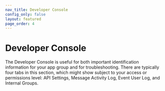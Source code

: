```yaml
---
nav_title: Developer Console
config_only: false
layout: featured
page_order: 4
---
```


# Developer Console

The Developer Console is useful for both important identification information for your app group and for troubleshooting. There are typically four tabs in this section, which might show subject to your access or permissions level: API Settings, Message Activity Log, Event User Log, and Internal Groups.
